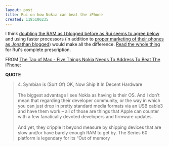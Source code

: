 ```yaml
---
layout: post
title: Rui on how Nokia can beat the iPhone
created: 1185106235
---
```

<p>
I think <a href="http://www.rolandtanglao.com/archives/2007/07/03/competing-with-iphone-plan-a-and-plan-b-for-nokia">doubling the RAM as I blogged before as Rui seems to agree below</a> and using faster processors (in addition to <a href="http://www.atmasphere.net/wp/archives/2007/07/11/competing-with-iphone-nokia">proper marketing of their phones as Jonathan blogged</a>) would make all the difference. <a href="http://the.taoofmac.com/space/blog/2007/07/21/1312">Read the whole thing</a> for Rui's  complete prescription.
</p><p>
FROM <a href="http://the.taoofmac.com/space/blog/2007/07/21/1312">The Tao of Mac - Five Things Nokia Needs To Address To Beat The iPhone</a>:
</p><p>
<strong>QUOTE</strong>
</p><blockquote>
4. Symbian is (Sort Of) OK, Now Ship It In Decent Hardware
<br />
<br />The biggest advantage I see Nokia as having is their OS. And I don’t mean that regarding their developer community, or the way in which you can just drop in pretty standard media formats via an USB cable3 and have them work – all of those are things that Apple can counter with a few fanatically devoted developers and firmware updates.
<br />
<br />And yet, they cripple it beyond measure by shipping devices that are slow and/or have barely enough RAM to get by. The Series 60 platform is legendary for its “Out of memory
